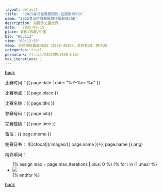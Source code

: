 ```yaml
---
layout: default
title:  "2025喜马拉雅极限跑-征服巅峰55K"
name: "2025喜马拉雅极限跑征服巅峰55K"
description: 用脚步丈量世界
date:   2025-06-15
place: 鲁朗/西藏/中国
bib: "H55112"
time: "08:12:20"
memo: 全球海拔最高4528（3389-4528），总排名24，男子20
categories: trail
permalink: /trail/2025XMLY55K.html
max_iterations: 1
---
```

[back](/trail)

比赛时间：{{ page.date | date: "%Y-%m-%d" }}

比赛地点：{{ page.place }}

比赛名称：{{ page.title }}

参赛号码：{{ page.bib}}

完赛成绩：{{ page.time }}

备注：{{ page.memo }}

完赛证书：
![Octocat](/images/{{ page.name }}/{{ page.name }}.png)

精彩瞬间：
<ul>
{% assign max = page.max_iterations | plus: 0 %}
{% for i in (1..max) %}
    <li><img src="/images/{{ page.name }}/{{ page.name }}-{{ i }}.jpeg"></li>
{% endfor %}
</ul>

[back](/trail)
